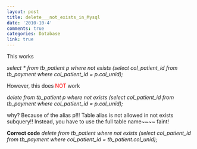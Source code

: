 ```yaml
---
layout: post
title: delete___not_exists_in_Mysql
date: '2010-10-4'
comments: true
categories: Database
link: true
---
```

This works

<em>select *  from tb_patient p where not exists (select col_patient_id from tb_payment   where  col_patient_id = p.col_unid);</em>

However, this does <span style="color: #ff0000;">NOT</span> work

<em>delete  from tb_patient p where not exists (select col_patient_id from tb_payment  where col_patient_id = p.col_unid);</em>

why? Because of the alias p!!! Table alias is not allowed in not exists subquery!! Instead, you have to use the full table name~~~~ faint!

<strong>Correct code</strong>
<em> delete  from tb_patient where not exists (select col_patient_id from tb_payment  where col_patient_id = tb_patient.col_unid);</em>
